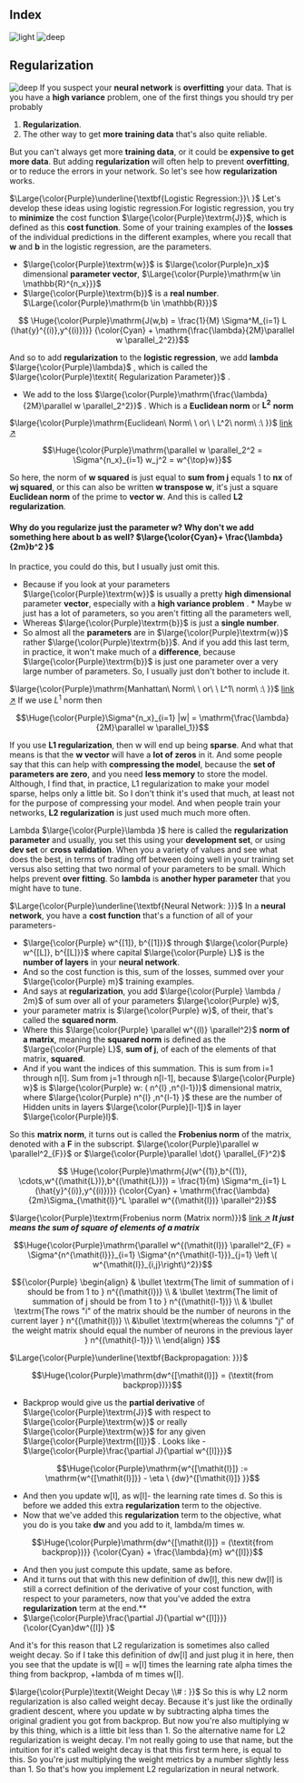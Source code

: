 ## Index
![light](https://user-images.githubusercontent.com/12748752/217685784-cbb25d67-8d84-47c2-89d1-b9737433fa4d.png)
![deep](https://user-images.githubusercontent.com/12748752/217685787-3c74eedd-9626-42ff-bab4-5e6ff825a9a4.png)


<!---
$\large{\color{Purple}\textit{l'heure}}$


<p align="center">
  <img src="" width=70%/>
  <br>
  <ins><b>     xxxxxx  </b></ins>
</p>
--->
## Regularization
![deep](https://user-images.githubusercontent.com/12748752/217685787-3c74eedd-9626-42ff-bab4-5e6ff825a9a4.png)
If you suspect your **neural network** is **overfitting** your data. That is you have a **high variance** problem, one of the first things you should try per probably
1.  **Regularization**. 
2. The other way to get **more training data** that's also quite reliable. 

But you can't always get more **training data**, or it could be **expensive to get more data**. But adding **regularization** will often help to prevent **overfitting**, or to reduce the errors in your network. So let's see how **regularization** works.

$\Large{\color{Purple}\underline{\textbf{Logistic Regression:}}\ }$ 
Let's develop these ideas using logistic regression.For logistic regression, you try to **minimize** the cost function $\large{\color{Purple}\textrm{J}}$, which is defined as this **cost function**. Some of your training examples of the **losses** of the individual predictions in the different examples, where you recall that **w** and **b** in the logistic regression, are the parameters. 
* $\large{\color{Purple}\textrm{w}}$ is $\large{\color{Purple}n_x}$ dimensional **parameter vector**, $\Large{\color{Purple}\mathrm{w \in \mathbb{R}^{n_x}}}$
* $\large{\color{Purple}\textrm{b}}$ is a **real number**. $\Large{\color{Purple}\mathrm{b \in \mathbb{R}}}$

$$ \Huge{\color{Purple}\mathrm{J(w,b) = \frac{1}{M} \Sigma^M_{i=1} L (\hat{y}^{(i)},y^{(i)})}} {\color{Cyan} + \mathrm{\frac{\lambda}{2M}\parallel w \parallel_2^2}}$$

And so to add **regularization** to the **logistic regression**, we add **lambda** $\large{\color{Purple}\lambda}$ , which is called the $\large{\color{Purple}\textit{ Regularization Parameter}}$ .
* We add to the loss $\large{\color{Purple}\mathrm{\frac{\lambda}{2M}\parallel w \parallel_2^2}}$ . Which is a **Euclidean norm** or $\mathbf{L^2}$ **norm**

$\large{\color{Purple}\mathrm{Euclidean\ Norm\ \ or\ \ L^2\ norm\ :\ }}$ [link ↗️](https://github.com/iAmKankan/Mathematics/blob/main/LinearAlgebra/norms.md#1-euclidean-norm-or-pythagorean-norm-or-2-norm-or-l2)

$$\Huge{\color{Purple}\mathrm{\parallel w \parallel_2^2 = \Sigma^{n_x}_{i=1} w_j^2 = w^{\top}w}}$$

So here, the norm of **w squared** is just equal to **sum from j** equals 1 to **nx** of **wj squared**, or this can also be written **w transpose w**, it's just a square **Euclidean norm** of the prime to **vector w**. And this is called **L2 regularization**.

#### Why do you regularize just the parameter w? Why don't we add something here about b as well? $\large{\color{Cyan}+ \frac{\lambda}{2m}b^2 }$ 
In practice, you could do this, but I usually just omit this. 
* Because if you look at your parameters $\large{\color{Purple}\textrm{w}}$ is usually a pretty **high dimensional** parameter **vector**, especially with a **high variance problem** . * Maybe w just has a lot of parameters, so you aren't fitting all the parameters well,
* Whereas $\large{\color{Purple}\textrm{b}}$ is just a **single number**. 
* So almost all the **parameters** are in $\large{\color{Purple}\textrm{w}}$  rather $\large{\color{Purple}\textrm{b}}$. And if you add this last term, in practice, it won't make much of a **difference**, because $\large{\color{Purple}\textrm{b}}$ is just one parameter over a very large number of parameters. 
So, I usually just don't bother to include it.

$\large{\color{Purple}\mathrm{Manhattan\ Norm\ \ or\ \ L^1\ norm\ :\ }}$ [link ↗️](https://github.com/iAmKankan/Mathematics/blob/main/LinearAlgebra/norms.md#2-manhattan-norm-or-1-norm-or--l1) If we use $L^1$ norm then

$$\Huge{\color{Purple}\Sigma^{n_x}_{i=1} |w|  =  \mathrm{\frac{\lambda}{2M}\parallel w \parallel_1}}$$


If you use **L1 regularization**, then w will end up being **sparse**. And what that means is that the **w vector** will have a **lot of zeros** in it. And some people say that this can help with **compressing the model**, because the **set of parameters are zero**, and you need **less memory** to store the model. Although, I find that, in practice, L1 regularization to make your model sparse, helps only a little bit. So I don't think it's used that much, at least not for the purpose of compressing your model. And when people train your networks, **L2 regularization** is just used much much more often.

 Lambda $\large{\color{Purple}\lambda }$ here is called the **regularization parameter** and usually, you set this using your **development set**, or using **dev set** or **cross validation**. When you a variety of values and see what does the best, in terms of trading off between doing well in your training set versus also setting that two normal of your parameters to be small. Which helps prevent **over fitting**. So **lambda** is **another hyper parameter** that you might have to tune. 

$\Large{\color{Purple}\underline{\textbf{Neural Network: }}}$ In a **neural network**, you have a **cost function** that's a function of all of your parameters-
* $\large{\color{Purple} w^{[1]}, b^{[1]}}$ through $\large{\color{Purple} w^{[L]}, b^{[L]}}$ where capital $\large{\color{Purple} L}$ is the **number of layers** in your **neural network**. 
* And so the cost function is this, sum of the losses, summed over your $\large{\color{Purple} m}$ training examples.
*  And says at **regularization**, you add $\large{\color{Purple} \lambda / 2m}$  of sum over all of your parameters $\large{\color{Purple} w}$, 
* your parameter matrix is $\large{\color{Purple} w}$, of their, that's called the **squared norm**. 
* Where this $\large{\color{Purple} \parallel w^{(l)} \parallel^2}$ **norm of a matrix**, meaning the **squared norm** is defined as the $\large{\color{Purple} L}$,  **sum of j**, of each of the elements of that matrix, **squared**. 
* And if you want the indices of this summation. This is sum from i=1 through n[l]. Sum from j=1 through n[l-1], because $\large{\color{Purple} w}$ is $\large{\color{Purple} w: ( n^{l} ,n^{l-1})}$ dimensional matrix, where $\large{\color{Purple} n^{l} ,n^{l-1} }$ these are the number of Hidden units in layers $\large{\color{Purple}[l-1]}$ in layer $\large{\color{Purple}l}$.

So this **matrix norm**, it turns out is called the **Frobenius norm** of the matrix, denoted with a **F** in the subscript. $\large{\color{Purple}\parallel w \parallel^2_{F}}$ or $\large{\color{Purple}\parallel \dot{} \parallel_{F}^2}$

$$ \Huge{\color{Purple}\mathrm{J(w^{(1)},b^{(1)}, \cdots,w^{(\mathit{L})},b^{(\mathit{L})}) = \frac{1}{m} \Sigma^m_{i=1} L (\hat{y}^{(i)},y^{(i)})}} {\color{Cyan} + \mathrm{\frac{\lambda}{2m}\Sigma_{\mathit{l}}^L \parallel w^{(\mathit{l})} \parallel^2}}$$

$\large{\color{Purple}\textrm{Frobenius norm (Matrix norm)}}$ [link ↗️](https://github.com/iAmKankan/Mathematics/blob/main/LinearAlgebra/norms.md#frobenius-norm) **_It just means the sum of square of elements of a matrix_**

$$\Huge{\color{Purple}\mathrm{\parallel w^{(\mathit{l})} \parallel^2_{F} = \Sigma^{n^{\mathit{l}}}_{i=1} \Sigma^{n^{\mathit{l-1}}}_{j=1} \left \( w^{\mathit{l}}_{i,j}\right\)^2}}$$

$${\color{Purple}
\begin{align}
& \bullet \textrm{The limit of summation of i should be from 1 to } n^{(\mathit{l})} \\
& \bullet \textrm{The limit of summation of j should be from 1 to } n^{(\mathit{l-1})} \\
& \bullet \textrm{The rows "i" of the matrix should be the number of neurons in the current layer } n^{(\mathit{l})} \\
&\bullet \textrm{whereas the columns "j" of the weight matrix should equal the number of neurons in the previous layer } n^{(\mathit{l-1})} \\
\end{align}
}$$

$\Large{\color{Purple}\underline{\textbf{Backpropagation: }}}$ 

$$\Huge{\color{Purple}\mathrm{dw^{[\mathit{l}]} = (\textit{from backprop})}}$$

* Backprop would give us the **partial derivative** of $\large{\color{Purple}\textrm{J}}$ with respect to $\large{\color{Purple}\textrm{w}}$ or really $\large{\color{Purple}\textrm{w}}$ for any given $\large{\color{Purple}\textrm{[l]}}$ . Looks like - $\large{\color{Purple}\frac{\partial J}{\partial w^{[l]}}}$

$$\Huge{\color{Purple}\mathrm{w^{[\mathit{l}]} := \mathrm{w^{[\mathit{l}]}} - \eta \ {dw}^{[\mathit{l}]} }}$$

* And then you update w[l], as w[l]- the learning rate times d. So this is before we added this extra **regularization** term to the objective. 
* Now that we've added this **regularization** term to the objective, what you do is you take **dw** and you add to it, lambda/m times w.

$$\Huge{\color{Purple}\mathrm{dw^{[\mathit{l}]} = (\textit{from backprop})}} {\color{Cyan} + \frac{\lambda}{m} w^{[l]}}$$

*  And then you just compute this update, same as before. 
*  And it turns out that with this new definition of dw[l], this new dw[l] is still a correct definition of the derivative of your cost function, with respect to your parameters, now that you've added the extra **regularization** term at the end.**
* $\large{\color{Purple}\frac{\partial J}{\partial w^{[l]}}}{\color{Cyan}dw^{[l]} }$

And it's for this reason that L2 regularization is sometimes also called weight decay. So if I take this definition of dw[l] and just plug it in here, then you see that the update is w[l] = w[l] times the learning rate alpha times the thing from backprop, +lambda of m times w[l].

$\large{\color{Purple}\textit{Weight Decay \\# : }}$
So this is why L2 norm regularization is also called weight decay. Because it's just like the ordinally gradient descent, where you update w by subtracting alpha times the original gradient you got from backprop. But now you're also multiplying w by this thing, which is a little bit less than 1. So the alternative name for L2 regularization is weight decay. I'm not really going to use that name, but the intuition for it's called weight decay is that this first term here, is equal to this. So you're just multiplying the weight metrics by a number slightly less than 1. So that's how you implement L2 regularization in neural network.
